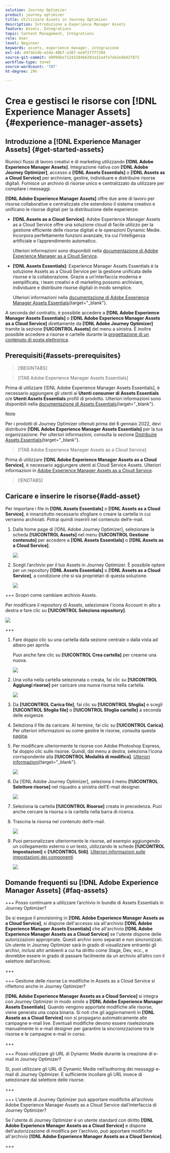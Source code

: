 ```yaml
---
solution: Journey Optimizer
product: journey optimizer
title: Utilizzare Assets in Journey Optimizer
description: Introduzione a Experience Manager Assets
feature: Assets, Integrations
topic: Content Management, Integrations
role: User
level: Beginner
keywords: assets, experience manager, integrazione
exl-id: d4fde14b-e2da-40bf-a387-ee9f2f7ff204
source-git-commit: 4899dbe71243184b6283a32a4fe7eb2edb82f872
workflow-type: tm+mt
source-wordcount: '787'
ht-degree: 29%

---
```


# Crea e gestisci le risorse con [!DNL Experience Manager Assets]{#experience-manager-assets}

## Introduzione a [!DNL Experience Manager Assets] {#get-started-assets}

Riunisci flussi di lavoro creativi e di marketing utilizzando **[!DNL Adobe Experience Manager Assets]**. Integrazione nativa con **[!DNL Adobe Journey Optimizer]**, accesso a **[!DNL Assets Essentials]** o **[!DNL Assets as a Cloud Service]** per archiviare, gestire, individuare e distribuire risorse digitali. Fornisce un archivio di risorse unico e centralizzato da utilizzare per compilare i messaggi.

**[!DNL Adobe Experience Manager Assets]** offre due aree di lavoro per risorse collaborative e centralizzate che estendono il sistema creativo e unificano le risorse digitali per la distribuzione delle esperienze:

* **[!DNL Assets as a Cloud Service]**: Adobe Experience Manager Assets as a Cloud Service offre una soluzione cloud di facile utilizzo per la gestione efficiente delle risorse digitali e le operazioni Dynamic Medie. Incorpora perfettamente funzioni avanzate, tra cui l’intelligenza artificiale e l’apprendimento automatico.

  Ulteriori informazioni sono disponibili nella [documentazione di Adobe Experience Manager as a Cloud Service](https://experienceleague.adobe.com/docs/experience-manager-cloud-service/content/assets/overview.html).

* **[!DNL Assets Essentials]**: Experience Manager Assets Essentials è la soluzione Assets as a Cloud Service per la gestione unificata delle risorse e la collaborazione. Grazie a un’interfaccia moderna e semplificata, i team creativi e di marketing possono archiviare, individuare e distribuire risorse digitali in modo semplice.

  Ulteriori informazioni nella [documentazione di Adobe Experience Manager Assets Essentials](https://experienceleague.adobe.com/docs/experience-manager-assets-essentials/help/introduction.html){target="_blank"}.

A seconda del contratto, è possibile accedere a **[!DNL Adobe Experience Manager Assets Essentials]** o **[!DNL Adobe Experience Manager Assets as a Cloud Service]** direttamente da **[!DNL Adobe Journey Optimizer]** tramite la sezione **[!UICONTROL Assets]** del menu a sinistra. È inoltre possibile accedere a risorse e cartelle durante la [progettazione di un contenuto di posta elettronica](../email/get-started-email-design.md).

## Prerequisiti{#assets-prerequisites}

>[!BEGINTABS]

>[!TAB Adobe Experience Manager Assets Essentials]

Prima di utilizzare [!DNL Adobe Experience Manager Assets Essentials], è necessario aggiungere gli utenti ai **Utenti consumer di Assets Essentials** o/e **Utenti Assets Essentials** profili di prodotto. Ulteriori informazioni sono disponibili nella [documentazione di Assets Essentials](https://experienceleague.adobe.com/docs/experience-manager-assets-essentials/help/get-started-admins/deploy-administer.html#add-user-groups){target="_blank"}.

>[!NOTE]
>Per i prodotti di Journey Optimizer ottenuti prima del 6 gennaio 2022, devi distribuire **[!DNL Adobe Experience Manager Assets Essentials]** per la tua organizzazione. Per ulteriori informazioni, consulta la sezione [Distribuire Assets Essentials](https://experienceleague.adobe.com/docs/experience-manager-assets-essentials/help/deploy-administer.html?lang=it){target="_blank"}.

>[!TAB Adobe Experience Manager Assets as a Cloud Service]

Prima di utilizzare **[!DNL Adobe Experience Manager Assets as a Cloud Service]**, è necessario aggiungere utenti ai Cloud Service Assets. Ulteriori informazioni in [Adobe Experience Manager Assets as a Cloud Service](https://experienceleague.adobe.com/docs/experience-manager-cloud-service/content/security/ims-support.html).

>[!ENDTABS]

## Caricare e inserire le risorse{#add-asset}

Per importare i file in **[!DNL Assets Essentials]** o **[!DNL Assets as a Cloud Service]**, è innanzitutto necessario sfogliare o creare la cartella in cui verranno archiviati. Potrai quindi inserirli nel contenuto dell’e-mail.

1. Dalla home page di [!DNL Adobe Journey Optimizer], selezionare la scheda **[!UICONTROL Assets]** nel menu **[!UICONTROL Gestione contenuto]** per accedere a **[!DNL Assets Essentials]** o **[!DNL Assets as a Cloud Service]**.

   ![](assets/media_library_1.png)

1. Scegli l’archivio per il tuo Assets in Journey Optimizer. È possibile optare per un repository **[!DNL Assets Essentials]** o **[!DNL Assets as a Cloud Service]**, a condizione che si sia proprietari di questa soluzione.

   ![](assets/media_library_4.png)

+++ Scopri come cambiare archivio Assets.

   Per modificare il repository di Assets, selezionare l&#39;icona Account in alto a destra e fare clic su **[!UICONTROL Seleziona repository]**.

   ![](assets/media_library_3.png)

+++

1. Fare doppio clic su una cartella dalla sezione centrale o dalla vista ad albero per aprirla.

   Puoi anche fare clic su **[!UICONTROL Crea cartella]** per crearne una nuova.

   ![](assets/media_library_8.png)

1. Una volta nella cartella selezionata o creata, fai clic su **[!UICONTROL Aggiungi risorse]** per caricare una nuova risorsa nella cartella.

   ![](assets/media_library_2.png)

1. Da **[!UICONTROL Carica file]**, fai clic su **[!UICONTROL Sfoglia]** e scegli **[!UICONTROL Sfoglia file]** o **[!UICONTROL Sfoglia cartelle]** a seconda delle esigenze.

1. Seleziona il file da caricare. Al termine, fai clic su **[!UICONTROL Carica]**. Per ulteriori informazioni su come gestire le risorse, consulta questa [pagina](https://experienceleague.adobe.com/docs/experience-manager-assets-essentials/help/manage-organize.html).

1. Per modificare ulteriormente le risorse con Adobe Photoshop Express, fai doppio clic sulle risorse. Quindi, dal menu a destra, seleziona l’icona corrispondente alla **[!UICONTROL Modalità di modifica]**. [Ulteriori informazioni](https://experienceleague.adobe.com/docs/experience-manager-assets-essentials/help/edit-images.html){target="_blank"}.

   ![](assets/media_library_12.png)

1. Da [!DNL Adobe Journey Optimizer], seleziona il menu **[!UICONTROL Selettore risorse]** nel riquadro a sinistra dell’E-mail designer.

   ![](assets/media_library_5.png)

1. Seleziona la cartella **[!UICONTROL Risorse]** creata in precedenza. Puoi anche cercare la risorsa o la cartella nella barra di ricerca.

1. Trascina la risorsa nel contenuto dell’e-mail.

   ![](assets/media_library_6.png)

1. Puoi personalizzare ulteriormente le risorse, ad esempio aggiungendo un collegamento esterno o un testo, utilizzando le schede **[!UICONTROL Impostazioni]** e **[!UICONTROL Stili]**. [Ulteriori informazioni sulle impostazioni dei componenti](../email/content-components.md)

   ![](assets/media_library_13.png)

   <!--
    After adding your asset to your email, use the **[!UICONTROL Find similar Stock photos]** option to locate Stock photos that match the content, color, and composition of your image. [Learn more about Adobe Stock](stock.md).

    Note that this option is available for licensed/unlicensed Stock images and images from your Assets folder. 

    ![](assets/media_library_14.png)
    -->


## Domande frequenti su [!DNL Adobe Experience Manager Assets] {#faq-assets}

+++ Posso continuare a utilizzare l’archivio in bundle di Assets Essentials in Journey Optimizer?

Se si esegue il provisioning in **[!DNL Adobe Experience Manager Assets as a Cloud Service]**, si dispone dell&#39;accesso sia all&#39;archivio **[!DNL Adobe Experience Manager Assets Essentials]** che all&#39;archivio **[!DNL Adobe Experience Manager Assets as a Cloud Service]** se l&#39;utente dispone delle autorizzazioni appropriate. Questi archivi sono separati e non sincronizzati. Un utente in Journey Optimizer sarà in grado di visualizzare entrambi gli archivi, inclusi altri ambienti a cui ha diritto come Stage, Dev, ecc., e dovrebbe essere in grado di passare facilmente da un archivio all’altro con il selettore dell’archivio.

+++

+++ Gestione delle risorse Le modifiche in Assets as a Cloud Service si riflettono anche in Journey Optimizer?

**[!DNL Adobe Experience Manager Assets as a Cloud Service]** si integra con Journey Optimizer in modo simile a **[!DNL Adobe Experience Manager Assets Essentials]**. Quando vengono apportate modifiche alle risorse, viene generata una copia binaria. Si noti che gli aggiornamenti in **[!DNL Assets as a Cloud Service]** non si propagano automaticamente alle campagne e-mail live. Eventuali modifiche devono essere riselezionate manualmente in e-mail designer per garantire la sincronizzazione tra le risorse e le campagne e-mail in corso.

+++

+++ Posso utilizzare gli URL di Dynamic Medie durante la creazione di e-mail in Journey Optimizer?

Sì, puoi utilizzare gli URL di Dynamic Medie nell’authoring dei messaggi e-mail di Journey Optimizer. È sufficiente incollare gli URL invece di selezionare dal selettore delle risorse.

+++

+++ L’utente di Journey Optimizer può apportare modifiche all’archivio Adobe Experience Manager Assets as a Cloud Service dall’interfaccia di Journey Optimizer?

Se l&#39;utente di Journey Optimizer è un utente standard con diritto **[!DNL Adobe Experience Manager Assets as a Cloud Service]** e dispone dell&#39;autorizzazione di modifica per l&#39;archivio, può apportare modifiche all&#39;archivio **[!DNL Adobe Experience Manager Assets as a Cloud Service]**.

+++
